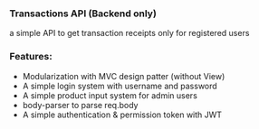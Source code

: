 <h3>Transactions API (Backend only)</h3>
a simple API to get transaction receipts only for registered users
<h3>Features:</h3>
<ul>
<li>Modularization with MVC design patter (without View)</li>
<li>A simple login system with username and password</li>
<li>A simple product input system for admin users</li>
<li>body-parser to parse req.body</li>
<li>A simple authentication & permission token with JWT</li>
</ul>
